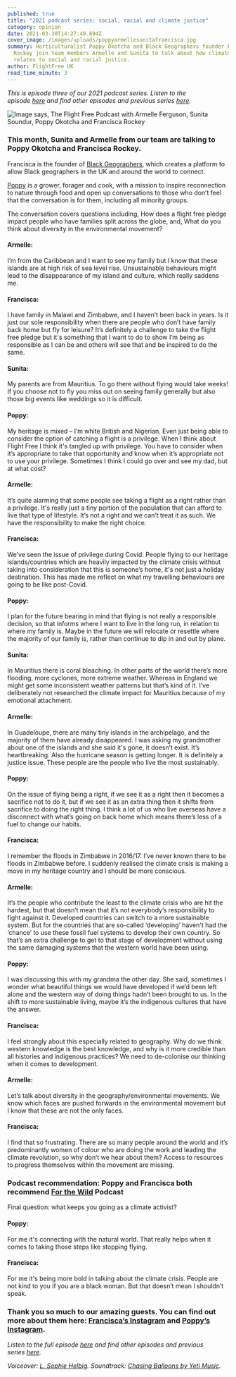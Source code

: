 ```yaml
---
published: true
title: "2021 podcast series: social, racial and climate justice"
category: opinion
date: 2021-03-30T14:27:49.694Z
cover_image: /images/uploads/poppyarmellesunitafrancisca.jpg
summary: Horticulturalist Poppy Okotcha and Black Geographers founder Francisca
  Rockey join team members Armelle and Sunita to talk about how climate justice
  relates to social and racial justice.
author: FlightFree UK
read_time_minute: 3
---
```

*This is episode three of our 2021 podcast series. Listen to the episode [here](https://flightfreeuk.podbean.com/e/2021-series-social-racial-and-climate-justice/) and find other episodes and previous series [here](https://flightfree.co.uk/podcast).*

![Image says, The Flight Free Podcast with Armelle Ferguson, Sunita Soundur, Poppy Okotcha and Francisca Rockey](/images/uploads/poppyarmellesunitafrancisca.jpg)

### This month, Sunita and Armelle from our team are talking to Poppy Okotcha and Francisca Rockey. 

Francisca is the founder of [Black Geographers](https://www.blackgeographers.com/), which creates a platform to allow Black geographers in the UK and around the world to connect.

[Poppy](https://www.instagram.com/poppyokotcha/) is a grower, forager and cook, with a mission to inspire reconnection to nature through food and open up conversations to those who don’t feel that the conversation is for them, including all minority groups.

The conversation covers questions including, How does a flight free pledge impact people who have families split across the globe, and, What do you think about diversity in the environmental movement? 

#### Armelle: 

I’m from the Caribbean and I want to see my family but I know that these islands are at high risk of sea level rise. Unsustainable behaviours might lead to the disappearance of my island and culture, which really saddens me.

#### Francisca: 

I have family in Malawi and Zimbabwe, and I haven’t been back in years. Is it just our sole responsibility when there are people who don’t have family back home but fly for leisure? It’s definitely a challenge to take the flight free pledge but it's something that I want to do to show I’m being as responsible as I can be and others will see that and be inspired to do the same.

#### Sunita: 

My parents are from Mauritius. To go there without flying would take weeks! If you choose not to fly you miss out on seeing family generally but also those big events like weddings so it is difficult.

#### Poppy: 

My heritage is mixed – I’m white British and Nigerian. Even just being able to consider the option of catching a flight is a privilege. When I think about Flight Free I think it's tangled up with privilege. You have to consider when it’s appropriate to take that opportunity and know when it’s appropriate not to use your privilege. Sometimes I think I could go over and see my dad, but at what cost?

#### Armelle: 

It’s quite alarming that some people see taking a flight as a right rather than a privilege. It's really just a tiny portion of the population that can afford to live that type of lifestyle. It’s not a right and we can’t treat it as such. We have the responsibility to make the right choice.

#### Francisca: 

We’ve seen the issue of privilege during Covid. People flying to our heritage islands/countries which are heavily impacted by the climate crisis without taking into consideration that this is someone’s home, it's not just a holiday destination. This has made me reflect on what my travelling behaviours are going to be like post-Covid. 

#### Poppy: 

I plan for the future bearing in mind that flying is not really a responsible decision, so that informs where I want to live in the long run, in relation to where my family is. Maybe in the future we will relocate or resettle where the majority of our family is, rather than continue to dip in and out by plane.

#### Sunita: 

In Mauritius there is coral bleaching. In other parts of the world there’s more flooding, more cyclones, more extreme weather. Whereas in England we might get some inconsistent weather patterns but that’s kind of it. I’ve deliberately not researched the climate impact for Mauritius because of my emotional attachment.

#### Armelle: 

In Guadeloupe, there are many tiny islands in the archipelago, and the majority of them have already disappeared. I was asking my grandmother about one of the islands and she said it's gone, it doesn’t exist. It’s heartbreaking. Also the hurricane season is getting longer. It is definitely a justice issue. These people are the people who live the most sustainably.

#### Poppy: 

On the issue of flying being a right, if we see it as a right then it becomes a sacrifice not to do it, but if we see it as an extra thing then it shifts from sacrifice to doing the right thing. I think a lot of us who live overseas have a disconnect with what’s going on back home which means there’s less of a fuel to change our habits.

#### Francisca: 

I remember the floods in Zimbabwe in 2016/17. I’ve never known there to be floods in Zimbabwe before. I suddenly realised the climate crisis is making a move in my heritage country and I should be more conscious.

#### Armelle: 

It’s the people who contribute the least to the climate crisis who are hit the hardest, but that doesn’t mean that it’s not everybody’s responsibility to fight against it. Developed countries can switch to a more sustainable system. But for the countries that are so-called ‘developing’ haven't had the ‘chance’ to use these fossil fuel systems to develop their own country. So that’s an extra challenge to get to that stage of development without using the same damaging systems that the western world have been using. 

#### Poppy: 

I was discussing this with my grandma the other day. She said, sometimes I wonder what beautiful things we would have developed if we’d been left alone and the western way of doing things hadn’t been brought to us. In the shift to more sustainable living, maybe it’s the indigenous cultures that have the answer. 

#### Francisca: 

I feel strongly about this especially related to geography. Why do we think western knowledge is the best knowledge, and why is it more credible than all histories and indigenous practices? We need to de-colonise our thinking when it comes to development.

#### Armelle: 

Let’s talk about diversity in the geography/environmental movements. We know which faces are pushed forwards in the environmental movement but I know that these are not the only faces. 

#### Francisca: 

I find that so frustrating. There are so many people around the world and it’s predominantly women of colour who are doing the work and leading the climate revolution, so why don’t we hear about them? Access to resources to progress themselves within the movement are missing. 

### Podcast recommendation: Poppy and Francisca both recommend [For the Wild](https://forthewild.world/listen) Podcast

Final question: what keeps you going as a climate activist?

#### Poppy: 

For me it's connecting with the natural world. That really helps when it comes to taking those steps like stopping flying.

#### Francisca: 

For me it's being more bold in talking about the climate crisis. People are not kind to you if you are a black woman. But that doesn’t mean I shouldn’t speak. 

### Thank you so much to our amazing guests. You can find out more about them here: [Francisca’s Instagram](https://www.instagram.com/franrockey/) and [Poppy’s Instagram](https://www.instagram.com/poppyokotcha/).

*Listen to the full episode [here](https://flightfreeuk.podbean.com/e/2021-series-social-racial-and-climate-justice/) and find other episodes and previous series [here](https://flightfree.co.uk/podcast).*

*Voiceover: [L. Sophie Helbig](https://lshelbig.com/main/). Soundtrack: [Chasing Balloons by Yeti Music](https://uppbeat.io/track/yeti-music/chasing-balloons).*